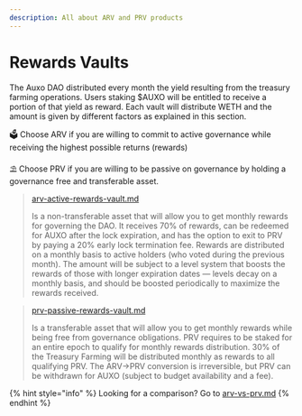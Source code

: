```yaml
---
description: All about ARV and PRV products
---
```


# Rewards Vaults

The Auxo DAO distributed every month the yield resulting from the treasury farming operations. Users staking $AUXO will be entitled to receive a portion of that yield as reward. Each vault will distribute WETH and the amount is given by different factors as explained in this section.

🗳️ Choose ARV if you are willing to commit to active governance while receiving the highest possible returns (rewards)

⛱️ Choose PRV if you are willing to be passive on governance by holding a governance free and transferable asset.

> [arv-active-rewards-vault.md](arv-active-rewards-vault.md "mention")
>
> Is a non-transferable asset that will allow you to get monthly rewards for governing the DAO. It receives 70% of rewards, can be redeemed for AUXO after the lock expiration, and has the option to exit to PRV by paying a 20% early lock termination fee. Rewards are distributed on a monthly basis to active holders (who voted during the previous month). The amount will be subject to a level system that boosts the rewards of those with longer expiration dates — levels decay on a monthly basis, and should be boosted periodically to maximize the rewards received.

> [prv-passive-rewards-vault.md](prv-passive-rewards-vault.md "mention")
>
> Is a transferable asset that will allow you to get monthly rewards while being free from governance obligations. PRV requires to be staked for an entire epoch to qualify for monthly rewards distribution. 30% of the Treasury Farming will be distributed monthly as rewards to all qualifying PRV. The ARV→PRV conversion is irreversible, but PRV can be withdrawn for AUXO (subject to budget availability and a fee).

{% hint style="info" %}
Looking for a comparison? Go to [arv-vs-prv.md](arv-vs-prv.md "mention")
{% endhint %}
